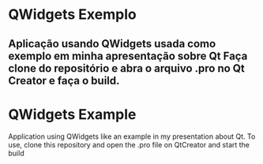 # QWidgets Exemplo

Aplicação usando QWidgets usada como exemplo em minha apresentação sobre Qt
Faça clone do repositório e abra o arquivo .pro no Qt Creator e faça o build.
---
# QWidgets Example

Application using QWidgets like an example in my presentation about Qt.
To use, clone this repository and open the .pro file on QtCreator and start the build
